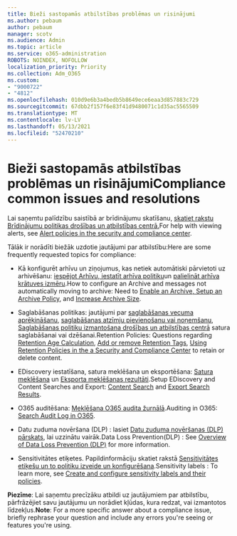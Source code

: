 ```yaml
---
title: Bieži sastopamās atbilstības problēmas un risinājumi
ms.author: pebaum
author: pebaum
manager: scotv
ms.audience: Admin
ms.topic: article
ms.service: o365-administration
ROBOTS: NOINDEX, NOFOLLOW
localization_priority: Priority
ms.collection: Adm_O365
ms.custom:
- "9000722"
- "4812"
ms.openlocfilehash: 010d9e6b3a4bedb5b8649ece6eaa3d857883c729
ms.sourcegitcommit: 67dbb2f157f6e83f41d9480071c1d35ac5565509
ms.translationtype: MT
ms.contentlocale: lv-LV
ms.lasthandoff: 05/13/2021
ms.locfileid: "52470210"
---
```

# <a name="compliance-common-issues-and-resolutions"></a><span data-ttu-id="cdc0e-102">Bieži sastopamās atbilstības problēmas un risinājumi</span><span class="sxs-lookup"><span data-stu-id="cdc0e-102">Compliance common issues and resolutions</span></span>

<span data-ttu-id="cdc0e-103">Lai saņemtu palīdzību saistībā ar brīdinājumu skatīšanu, [skatiet rakstu Brīdinājumu politikas drošības un atbilstības centrā.](/microsoft-365/compliance/alert-policies.md)</span><span class="sxs-lookup"><span data-stu-id="cdc0e-103">For help with viewing alerts, see [Alert policies in the security and compliance center](/microsoft-365/compliance/alert-policies.md).</span></span>

<span data-ttu-id="cdc0e-104">Tālāk ir norādīti biežāk uzdotie jautājumi par atbilstību:</span><span class="sxs-lookup"><span data-stu-id="cdc0e-104">Here are some frequently requested topics for compliance:</span></span>

- <span data-ttu-id="cdc0e-105">Kā konfigurēt arhīvu un ziņojumus, kas netiek automātiski pārvietoti uz arhivēšanu: [iespējot Arhīvu, iestatīt arhīva politiku](/microsoft-365/compliance/enable-archive-mailboxes.md)un [palielināt arhīva krātuves izmēru](/microsoft-365/compliance/enable-unlimited-archiving.md).</span><span class="sxs-lookup"><span data-stu-id="cdc0e-105">How to configure an Archive and messages not automatically moving to archive: Need to [Enable an Archive, Setup an Archive Policy](/microsoft-365/compliance/enable-archive-mailboxes.md), and [Increase Archive Size](/microsoft-365/compliance/enable-unlimited-archiving.md).</span></span>

- <span data-ttu-id="cdc0e-106">Saglabāšanas politikas: jautājumi par [saglabāšanas vecuma aprēķināšanu](/exchange/security-and-compliance/messaging-records-management/retention-age.md), [saglabāšanas atzīmju pievienošanu vai noņemšanu](/exchange/security-and-compliance/messaging-records-management/add-or-remove-retention-tags.md), [Saglabāšanas politiku izmantošana drošības un atbilstības centrā](/microsoft-365/compliance/retention-policies.md) satura saglabāšanai vai dzēšanai.</span><span class="sxs-lookup"><span data-stu-id="cdc0e-106">Retention Policies: Questions regarding [Retention Age Calculation](/exchange/security-and-compliance/messaging-records-management/retention-age.md), [Add or remove Retention Tags](/exchange/security-and-compliance/messaging-records-management/add-or-remove-retention-tags.md), [Using Retention Policies in the a Security and Compliance Center](/microsoft-365/compliance/retention-policies.md) to retain or delete content.</span></span>

- <span data-ttu-id="cdc0e-107">EDiscovery iestatīšana, satura meklēšana un eksportēšana: [Satura meklēšana](/microsoft-365/compliance/search-for-content.md) un [Eksporta meklēšanas rezultāti](/microsoft-365/compliance/export-search-results.md).</span><span class="sxs-lookup"><span data-stu-id="cdc0e-107">Setup EDiscovery and Content Searches and Export: [Content Search](/microsoft-365/compliance/search-for-content.md) and [Export Search Results](/microsoft-365/compliance/export-search-results.md).</span></span>

- <span data-ttu-id="cdc0e-108">O365 auditēšana: [Meklēšana O365 audita žurnālā](/microsoft-365/compliance/search-the-audit-log-in-security-and-compliance.md).</span><span class="sxs-lookup"><span data-stu-id="cdc0e-108">Auditing in O365: [Search Audit Log in O365](/microsoft-365/compliance/search-the-audit-log-in-security-and-compliance.md).</span></span>

- <span data-ttu-id="cdc0e-109">Datu zuduma novēršana (DLP) : lasiet [Datu zuduma novēršanas (DLP) pārskats](/microsoft-365/compliance/data-loss-prevention-policies.md), lai uzzinātu vairāk.</span><span class="sxs-lookup"><span data-stu-id="cdc0e-109">Data Loss Prevention(DLP) : See [Overview of Data Loss Prevention (DLP)](/microsoft-365/compliance/data-loss-prevention-policies.md) for more information.</span></span>
 
- <span data-ttu-id="cdc0e-110">Sensitivitātes etiķetes. Papildinformāciju skatiet rakstā [Sensitivitātes etiķešu un to politiku izveide un konfigurēšana](/microsoft-365/compliance/create-sensitivity-labels.md).</span><span class="sxs-lookup"><span data-stu-id="cdc0e-110">Sensitivity labels : To learn more, see [Create and configure sensitivity labels and their policies](/microsoft-365/compliance/create-sensitivity-labels.md).</span></span>

<span data-ttu-id="cdc0e-111">**Piezīme**: Lai saņemtu precīzāku atbildi uz jautājumiem par atbilstību, pārfrāzējiet savu jautājumu un norādiet kļūdas, kura redzat, vai izmantotos līdzekļus.</span><span class="sxs-lookup"><span data-stu-id="cdc0e-111">**Note**: For a more specific answer about a compliance issue, briefly rephrase your question and include any errors you're seeing or features you're using.</span></span>
